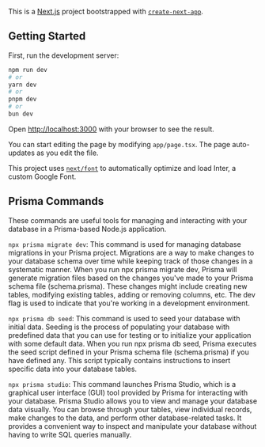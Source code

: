 This is a [Next.js](https://nextjs.org/) project bootstrapped with [`create-next-app`](https://github.com/vercel/next.js/tree/canary/packages/create-next-app).

## Getting Started

First, run the development server:

```bash
npm run dev
# or
yarn dev
# or
pnpm dev
# or
bun dev
```

Open [http://localhost:3000](http://localhost:3000) with your browser to see the result.

You can start editing the page by modifying `app/page.tsx`. The page auto-updates as you edit the file.

This project uses [`next/font`](https://nextjs.org/docs/basic-features/font-optimization) to automatically optimize and load Inter, a custom Google Font.

## Prisma Commands

These commands are useful tools for managing and interacting with your database in a Prisma-based Node.js application.

`npx prisma migrate dev`: This command is used for managing database migrations in your Prisma project. Migrations are a way to make changes to your database schema over time while keeping track of those changes in a systematic manner. When you run npx prisma migrate dev, Prisma will generate migration files based on the changes you've made to your Prisma schema file (schema.prisma). These changes might include creating new tables, modifying existing tables, adding or removing columns, etc. The dev flag is used to indicate that you're working in a development environment.

`npx prisma db seed`: This command is used to seed your database with initial data. Seeding is the process of populating your database with predefined data that you can use for testing or to initialize your application with some default data. When you run npx prisma db seed, Prisma executes the seed script defined in your Prisma schema file (schema.prisma) if you have defined any. This script typically contains instructions to insert specific data into your database tables.

`npx prisma studio`: This command launches Prisma Studio, which is a graphical user interface (GUI) tool provided by Prisma for interacting with your database. Prisma Studio allows you to view and manage your database data visually. You can browse through your tables, view individual records, make changes to the data, and perform other database-related tasks. It provides a convenient way to inspect and manipulate your database without having to write SQL queries manually.
